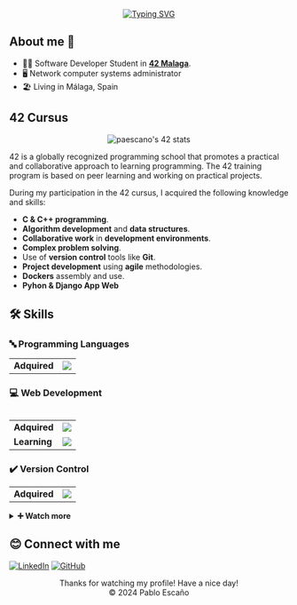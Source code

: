 <div align="center">
  <a href="https://git.io/typing-svg"><img src="https://readme-typing-svg.demolab.com?font=Fira+Code&pause=1000&color=2224F7&background=FFFFFF00&center=true&random=false&width=435&lines=Hi%2C+I%C2%B4m+Pablo+Esca%C3%B1o;Cybersecurity+Developer+%26+Analyst" alt="Typing SVG" /></a>
</div>

## About me 👋

 - 👨‍🎓 Software Developer Student in **<a href="https://www.42malaga.com/"> 42 Malaga</a>**.
 - 🖥 Network computer systems administrator
 - 🏖 Living in Málaga, Spain

 ## 42 Cursus
 
 <div align="center"
  <a href="https://github.com/oakoudad/badge42"><img src="https://badge.mediaplus.ma/binary/paescano?1337Badge=off&UM6P=off" alt="paescano's 42 stats" /></a>
</div>

 42 is a globally recognized programming school that promotes a practical and collaborative approach to learning programming. The 42 training program is based on peer learning and working on practical projects.

 During my participation in the 42 cursus, I acquired the following knowledge and skills:

- **C & C++ programming**.
- **Algorithm development** and **data structures**.
- **Collaborative work** in **development environments**.
- **Complex problem solving**.
- Use of **version control** tools like **Git**.
- **Project development** using **agile** methodologies.
- **Dockers** assembly and use.
- **Pyhon & Django App Web**

## 🛠️ Skills

### 🔤 Programming Languages

<table>
    <tr>
        <td><strong>Adquired</strong></td>
        <td>
          <a href="https://skillicons.dev"><img src="https://skillicons.dev/icons?i=c,cpp,python,java" />
        </td>
    </tr>
<table>

### 💻 Web Development

<table>
    <tr>
        <td><strong>Adquired</strong></td>
        <td>
          <a href="https://skillicons.dev"><img src="https://skillicons.dev/icons?i=html,css,js,nodejs" />
        </td>
    </tr>
    <tr>
        <td><strong>Learning</strong></td>
        <td>
          <a href="https://skillicons.dev"><img src="https://skillicons.dev/icons?i=django,jquery,bootstrap" />
        </td>
    </tr>
</table>

### ✔️ Version Control

<table>
    <tr>
        <td><strong>Adquired</strong></td>
        <td>
            <a href="https://skillicons.dev"><img src="https://skillicons.dev/icons?i=git,github" />
        </td>
    </tr>
</table>

<details>
<summary><strong>➕ Watch more</strong></summary>

### ⌨️ Editor

<table>
    <tr>
        <td><strong>Currently using</strong></td>
        <td>
            <a href="https://skillicons.dev"><img src="https://skillicons.dev/icons?i=vscode" />
        </td>
    </tr>
    <tr>
        <td><strong>Used before</strong></td>
        <td>
            <a href="https://skillicons.dev"><img src="https://skillicons.dev/icons?i=eclipse,vim" />
        </td>
    </tr>
</table>

### 🖥️ Operating Systems

<table>
    <tr>
        <td><strong>Currently using</strong></td>
        <td>
            <a href="https://skillicons.dev"><img src="https://skillicons.dev/icons?i=windows,ubuntu" />
        </td>
    </tr>
    <tr>
        <td><strong>Used before</strong></td>
        <td>
            <a href="https://skillicons.dev"><img src="https://skillicons.dev/icons?i=apple,debian" />
        </td>
    </tr>
</table>

### ☁️ Databases

<table>
    <tr>
        <td><strong>Currently using</strong></td>
        <td>
            <a href="https://skillicons.dev"><img src="https://skillicons.dev/icons?i=postgres" />
        </td>
    </tr>
    <tr>
        <td><strong>Used before</strong></td>
        <td>
            <a href="https://skillicons.dev"><img src="https://skillicons.dev/icons?i=mongodb,mysql" />
        </td>
    </tr>
</table>

### ⌨ Terminal

<table>
    <tr>
        <td><strong>Currently using</strong></td>
        <td>
            <a href="https://skillicons.dev"><img src="https://skillicons.dev/icons?i=powershell,bash" />
        </td>
    </tr>
</table>
</details>

## 😊 Connect with me

[![LinkedIn](https://img.shields.io/badge/LinkedIn-0d1117?style=for-the-badge&logo=LinkedIn&logoColor=white&labelColor=0483c7&color=005a8a)](https://www.linkedin.com/in/pablo-escaño-martin-a26a6824b/)
[![GitHub](https://img.shields.io/badge/GitHub-0d1117?style=for-the-badge&logo=GitHub&logoColor=white&labelColor=232323&color=1b1b1b)](https://github.com/Pescano)

<div align="center">
  Thanks for watching my profile! Have a nice day!<br/>
  &copy; 2024 Pablo Escaño
</div>
